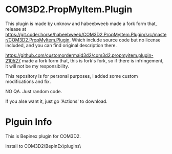 # COM3D2.PropMyItem.Plugin

This plugin is made by unknow and habeebweeb  made a fork form that, release at https://git.coder.horse/habeebweeb/COM3D2.PropMyItem.Plugin/src/master/COM3D2.PropMyItem.Plugin, Which include source code but no license included, and you can find original description there.

https://github.com/customordermaid3d2/com3d2.propmyitem.plugin-210527 made a fork form that, this is fork's fork, so if there is infringement, it will not be my responsibility.



This repository is for personal purposes, I added some custom modifications and fix.

NO QA. Just random code.

If you alse want it, just go 'Actions' to download.


# Plguin Info
This is Bepinex plugin for COM3D2.

install to COM3D2\BepInEx\plugins\
